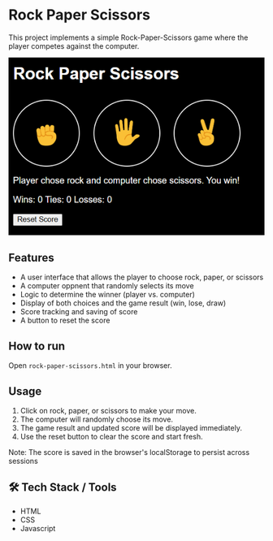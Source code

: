 # Rock Paper Scissors

This project implements a simple Rock-Paper-Scissors game where the player competes against the computer. 

<p><img src="images/screenshot.png" alt="Rock Paper Scissors Screenshot" width="600px"></p>

## Features
- A user interface that allows the player to choose rock, paper, or scissors
- A computer oppnent that randomly selects its move
- Logic to determine the winner (player vs. computer)
- Display of both choices and the game result (win, lose, draw)
- Score tracking and saving of score
- A button to reset the score

## How to run

Open `rock-paper-scissors.html` in your browser.

## Usage

1. Click on rock, paper, or scissors to make your move.
2. The computer will randomly choose its move.
3. The game result and updated score will be displayed immediately.
4. Use the reset button to clear the score and start fresh.

Note: The score is saved in the browser's localStorage to persist across sessions

## 🛠️ Tech Stack / Tools

- HTML
- CSS
- Javascript